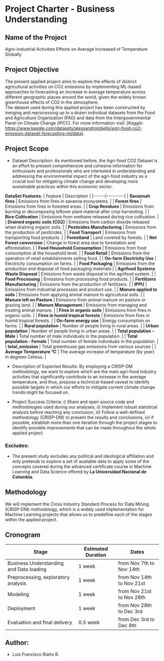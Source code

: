 # Project Charter - Business Understanding

## Name of the Project

Agro-industrial Activities Effects on Average Increased of Temperature Globally  

## Project Objective

The present applied project aims to explore the effects of distinct agricultural activities on CO2 emissions by implementing ML-based approaches to forecasting an increase in average temperature across different geographic places around the world, given the widely known greenhouse effects of CO2 in the atmosphere.   
The dataset used during this applied project has been constructed by merging and reprocessing up to a dozen individual datasets from the Food and Agriculture Organization (FAO) and data from the Intergovernmental Panel on Climate Change (IPCC). For more information visit: [*Kaggle*: https://www.kaggle.com/datasets/alessandrolobello/agri-food-co2-emission-dataset-forecasting-ml/data]. 

## Project Scope

- Dataset Description: As mentioned before, the Agri-food CO2 Dataset is an effort to present comprehensive and cohesive information for enthusiasts and professionals who are interested in understanding and addressing the environmental impact of the agri-food industry as a crucial tool for mitigating climate change and developing more sustainable practices within this economic sector.

**DataSet Features**:
| Feature | Description | 
|------|---------|
| **Savannah fires** | Emissions from fires in savanna ecosystems. |
| **Forest fires** | Emissions from fires in forested areas. |
| **Crop Residues** | Emissions from burning or decomposing leftover plant material after crop harvesting. | 
| **Rice Cultivation** | Emissions from methane released during rice cultivation. |
| **Drained organic soils (CO2)** | Emissions from carbon dioxide released when draining organic soils. | 
| **Pesticides Manufacturing** | Emissions from the production of pesticides. |
| **Food Transport** | Emissions from transporting food products. |
| **Forestland** | Land covered by forests. |
| **Net Forest conversion** | Change in forest area due to forestation and afforestation. |
| **Food Household Consumption** | Emissions from food consumption at the household level. |
| **Food Retail** | Emissions from the operation of retail establishments selling food. |
| **On-farm Electricity Use** | Electricity consumption on farms. | 
| **Food Packaging** | Emissions from the production and disposal of food packaging materials.|
| **Agrifood Systems Waste Disposal** | Emissions from waste disposal in the agrifood system. |
| **Food Processing** | Emissions from processing food products. |
| **Fertilizers Manufacturing** | Emissions from the production of fertilizers. |
| **IPPU** | Emissions from industrial processes and product use. |
| **Manure applied to soils** | Emissions from applying animal manure to agricultural soils. |
| **Manure left on Pasture** | Emissions from animal manure on pasture or grazing land. |
| **Manure Management** | Emissions from managing and treating animal manure. |
| **Fires in organic soils** | Emissions from fires in organic soils. | 
| **Fires in humid tropical forests** | Emissions from fires in humid tropical forests. |
| **On-farm energy use** | Energy consumption on farms. | 
| **Rural population** | Number of people living in rural areas. | 
| **Urban population** | Number of people living in urban areas. | 
| **Total population - Male** | Total number of male individuals in the population. | 
| **Total population - Female** | Total number of female individuals in the population. |
| **total_emission** | Total greenhouse gas emissions from various sources | 
| **Average Temperature °C** | The average increase of temperature (by year) in degrees Celsius. | 

- Description of Expected Results: By employing a CRISP-DM methodology, we want to explore which are the main agri-food industry activities that significantly contribute to an increase in the average temperature, and thus, propose a technical-based caveat to identify possible targets in which our efforts to mitigate current climate change trends might be focused on.
  
-  Project Success Criteria: *i)* Share and open source code and methodologies used during our analyses, *ii)* Implement robust statistical analysis before reaching any conclusion, *iii)* Follow a well-defined methodology (CRISP-DM) to present the results and conclusions, *iv)* if possible, establish more than one iteration through the project stages to identify possible improvements that can be made throughout the whole applied project.  

### Excludes:

- The present study excludes any political and ideological affiliation and only pretends to explore a set of available data to apply some of the concepts covered during the advanced certificate course in Machine Learning and Data Science offered by **La Universidad Nacional de Colombia**.   

## Methodology

We will implement the Cross Industry Standard Process for Data Mining (CRISP-DM) methodology, which is a widely used implementation for Machine Learning projects that allows us to predefine each of the stages within the applied project.



## Cronogram

| Stage | Estimated Duration | Dates |
|------|---------|-------|
| Business Understanding and Data loading | 1 week | from Nov 7th to Nov 14th |
| Preprocessing, exploratory analysis | 1 week | from Nov 14th to Nov 21st |
| Modeling | 1 week | from Nov 21st to Nov 28th |
| Deployment | 1 week | from Nov 28th to Dec 3rd |
| Evaluation and final delivery | 0.5 week | from Dec 3rd to Dec 8th |


## Author:

- Luis Francisco Riaño R.

